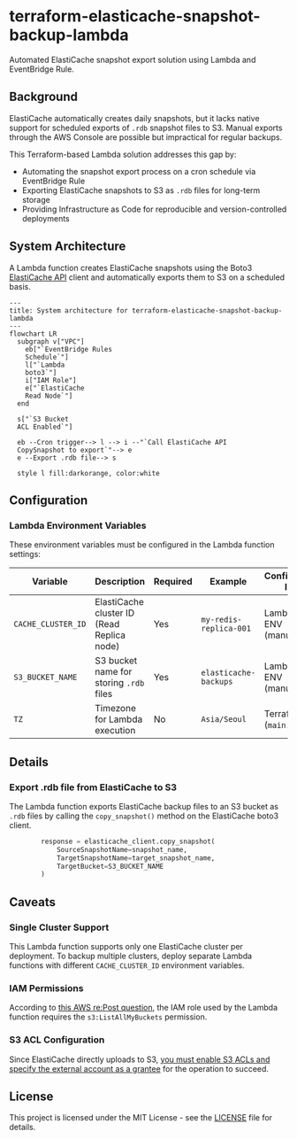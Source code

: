 # terraform-elasticache-snapshot-backup-lambda

Automated ElastiCache snapshot export solution using Lambda and EventBridge Rule.

## Background

ElastiCache automatically creates daily snapshots, but it lacks native support for scheduled exports of `.rdb` snapshot files to S3. Manual exports through the AWS Console are possible but impractical for regular backups.

This Terraform-based Lambda solution addresses this gap by:
- Automating the snapshot export process on a cron schedule via EventBridge Rule
- Exporting ElastiCache snapshots to S3 as `.rdb` files for long-term storage
- Providing Infrastructure as Code for reproducible and version-controlled deployments

## System Architecture

A Lambda function creates ElastiCache snapshots using the Boto3 [ElastiCache API](https://boto3.amazonaws.com/v1/documentation/api/latest/reference/services/elasticache.html) client and automatically exports them to S3 on a scheduled basis.

```mermaid
---
title: System architecture for terraform-elasticache-snapshot-backup-lambda
---
flowchart LR
  subgraph v["VPC"]
    eb["`EventBridge Rules
    Schedule`"]
    l["`Lambda
    boto3`"]
    i["IAM Role"]
    e["`ElastiCache
    Read Node`"]
  end

  s["`S3 Bucket
  ACL Enabled`"]

  eb --Cron trigger--> l --> i --"`Call ElastiCache API
  CopySnapshot to export`"--> e
  e --Export .rdb file--> s

  style l fill:darkorange, color:white
```

## Configuration

### Lambda Environment Variables

These environment variables must be configured in the Lambda function settings:

| Variable | Description | Required | Example | Configured In |
|----------|-------------|----------|---------|---------------|
| `CACHE_CLUSTER_ID` | ElastiCache cluster ID (Read Replica node) | Yes | `my-redis-replica-001` | Lambda ENV (manual) |
| `S3_BUCKET_NAME` | S3 bucket name for storing `.rdb` files | Yes | `elasticache-backups` | Lambda ENV (manual) |
| `TZ` | Timezone for Lambda execution | No | `Asia/Seoul` | Terraform (`main.tf`) |

## Details

### Export .rdb file from ElastiCache to S3

The Lambda function exports ElastiCache backup files to an S3 bucket as `.rdb` files by calling the `copy_snapshot()` method on the ElastiCache boto3 client.

```python
        response = elasticache_client.copy_snapshot(
            SourceSnapshotName=snapshot_name,
            TargetSnapshotName=target_snapshot_name,
            TargetBucket=S3_BUCKET_NAME
        )
```

## Caveats

### Single Cluster Support

This Lambda function supports only one ElastiCache cluster per deployment. To backup multiple clusters, deploy separate Lambda functions with different `CACHE_CLUSTER_ID` environment variables.

### IAM Permissions

According to [this AWS re:Post question](https://repost.aws/questions/QUuo6m69KqQZirwRnt1A3TRA/export-elasticache-backup-to-s3-using-boto3#AN6F-h_bUWQKeKBFzDjMozcg), the IAM role used by the Lambda function requires the `s3:ListAllMyBuckets` permission.

### S3 ACL Configuration

Since ElastiCache directly uploads to S3, [you must enable S3 ACLs and specify the external account as a grantee](https://stackoverflow.com/questions/70753290/unable-to-copy-elasticache-backup) for the operation to succeed.

## License

This project is licensed under the MIT License - see the [LICENSE](LICENSE) file for details.
